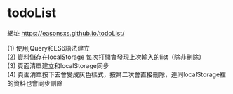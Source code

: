 # todoList

網址 https://easonsxs.github.io/todoList/ <br>

(1) 使用jQuery和ES6語法建立 <br>
(2) 資料儲存在localStorage 每次打開會發現上次輸入的list（除非刪除）<br>
(3) 頁面清單建立和localStorage同步<br>
(4) 頁面清單按下去會變成灰色樣式，按第二次會直接刪除，連同localStorage裡的資料也會同步刪除<br>
